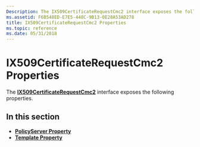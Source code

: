 ```yaml
---
Description: The IX509CertificateRequestCmc2 interface exposes the following properties.
ms.assetid: F6B548ED-E7E5-448C-9B13-0E28A53AD278
title: IX509CertificateRequestCmc2 Properties
ms.topic: reference
ms.date: 05/31/2018
---
```


# IX509CertificateRequestCmc2 Properties

The [**IX509CertificateRequestCmc2**](/windows/desktop/api/Certenroll/nn-certenroll-ix509certificaterequestcmc2) interface exposes the following properties.

## In this section

-   [**PolicyServer Property**](/windows/desktop/api/Certenroll/nf-certenroll-ix509certificaterequestcmc2-get_policyserver)
-   [**Template Property**](/windows/desktop/api/Certenroll/nf-certenroll-ix509certificaterequestcmc2-get_template)

 

 



